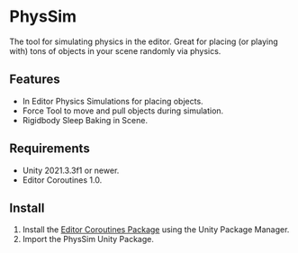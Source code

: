 # PhysSim
 
The tool for simulating physics in the editor. Great for placing (or playing with) tons of objects in your scene randomly via physics.

## Features
* In Editor Physics Simulations for placing objects.
* Force Tool to move and pull objects during simulation.
* Rigidbody Sleep Baking in Scene.

## Requirements
- Unity 2021.3.3f1 or newer.
- Editor Coroutines 1.0.

## Install
1. Install the [Editor Coroutines Package](https://docs.unity3d.com/Packages/com.unity.editorcoroutines@1.0) using the Unity Package Manager.  
2. Import the PhysSim Unity Package.
